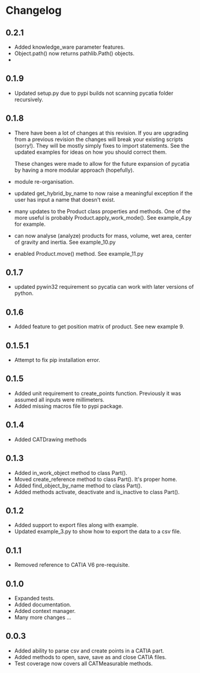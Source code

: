 # Changelog

## 0.2.1
* Added knowledge_ware parameter features.
* Object.path() now returns pathlib.Path() objects.
* 

## 0.1.9
* Updated setup.py due to pypi builds not scanning pycatia folder recursively.

## 0.1.8
* There have been a lot of changes at this revision. If you are upgrading from a 
  previous revision the changes will break your existing scripts (sorry!). They will 
  be mostly simply fixes to import statements. See the updated examples for ideas 
  on how you should correct them.
  
  These changes were made to allow for the future expansion of pycatia by having a 
  more modular approach (hopefully).
* module re-organisation.
* updated get_hybrid_by_name to now raise a meaningful exception if the user has 
  input a name that doesn't exist.
* many updates to the Product class properties and methods. One of the more useful
  is probably Product.apply_work_mode(). See example_4.py for example. 
* can now analyse (analyze) products for mass, volume, wet area, center of gravity 
  and inertia. See example_10.py
* enabled Product.move() method. See example_11.py

## 0.1.7
* updated pywin32 requirement so pycatia can work with later versions of python.

## 0.1.6
* Added feature to get position matrix of product. See new example 9.

## 0.1.5.1
* Attempt to fix pip installation error.

## 0.1.5
* Added unit requirement to create_points function. 
  Previously it was assumed all inputs were millimeters.
* Added missing macros file to pypi package.

## 0.1.4
* Added CATDrawing methods

## 0.1.3

* Added in_work_object method to class Part().
* Moved create_reference method to class Part(). It's proper home.
* Added find_object_by_name method to class Part().
* Added methods activate, deactivate and is_inactive to class Part().

## 0.1.2

* Added support to export files along with example.
* Updated example_3.py to show how to export the data to a csv file.

## 0.1.1

* Removed reference to CATIA V6 pre-requisite.

## 0.1.0

* Expanded tests.
* Added documentation.
* Added context manager.
* Many more changes ...

## 0.0.3

* Added ability to parse csv and create points in a CATIA part.
* Added methods to open, save, save as and close CATIA files.
* Test coverage now covers all CATMeasurable methods.
